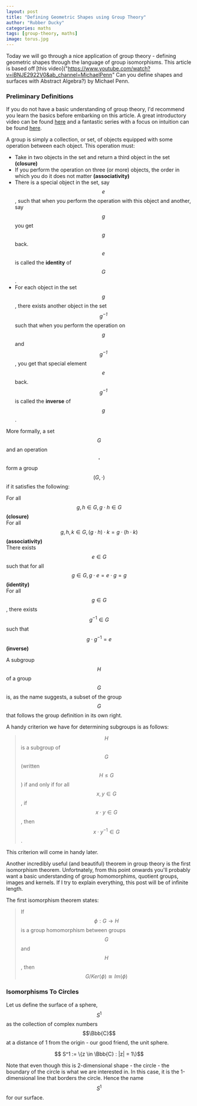 ```yaml
---
layout: post
title: "Defining Geometric Shapes using Group Theory"
author: "Rubber Ducky"
categories: maths
tags: [group-theory, maths]
image: torus.jpg
---
```


Today we will go through a nice application of group theory - defining geometric shapes through the language of group isomorphisms. This article is based off [this video]("https://www.youtube.com/watch?v=iBNJE2922V0&ab_channel=MichaelPenn" Can you define shapes and surfaces with Abstract Algebra?) by Michael Penn.

### Preliminary Definitions
If you do not have a basic understanding of group theory, I'd recommend you learn the basics before embarking on this article. A great introductory video can be found [here](https://www.youtube.com/watch?v=KufsL2VgELo&ab_channel=Nemean) and a fantastic series with a focus on intuition can be found [here](https://www.youtube.com/playlist?list=PLDcSwjT2BF_VuNbn8HiHZKKy59SgnIAeO).

A group is simply a collection, or set, of objects equipped with some operation between each object. This operation must:
* Take in two objects in the set and return a third object in the set **(closure)**
* If you perform the operation on three (or more) objects, the order in which you do it does not matter **(associativity)**
* There is a special object in the set, say $$\mathit{e}$$, such that when you perform the operation with this object and another, say $$\mathit{g}$$ you get $$\mathit{g}$$ back. $$\mathit{e}$$ is called the **identity** of $$\mathit{G}$$.
* For each object in the set $$\mathit{g}$$, there exists another object in the set $$\mathit{g^{-1}}$$ such that when you perform the operation on $$\mathit{g}$$ and $$\mathit{g^{-1}}$$, you get that special element $$\mathit{e}$$ back. $$\mathit{g^{-1}}$$ is called the **inverse** of $$\mathit{g}$$.

More formally, a set $$\mathit{G}$$ and an operation **$$\cdot$$** form a group $$(\mathit{G},  \cdot)$$ if it satisfies the following:

>
For all $$g, h \in G, g \cdot h \in G$$ **(closure)**<br>
For all $$g, h, k \in G, (g \cdot h) \cdot k = g \cdot (h \cdot k)$$ **(associativity)**<br>
There exists $$e \in G$$ such that for all $$g \in G, g \cdot e = e \cdot g = g $$ **(identity)**<br>
For all $$g \in G$$, there exists $$g^{-1} \in G$$ such that $$g \cdot g^{-1} = e$$ **(inverse)**

A subgroup $$H$$ of a group $$G$$ is, as the name suggests, a subset of the group $$G$$ that follows the group definition in its own right.

A handy criterion we have for determining subgroups is as follows:

>$$H$$ is a subgroup of $$G$$ (written $$H \le G$$) if and only if for all $$x,y \in G$$, if $$ x \cdot y \in G$$, then $$ x \cdot y^{-1} \in G$$.

This criterion will come in handy later.

Another incredibly useful (and beautiful) theorem in group theory is the first isomorphism theorem. Unfortnately, from this point onwards you'll probably want a basic understanding of group homomorphims, quotient groups, images and kernels. If I try to explain everything, this post will be of infinite length.

The first isomorphism theorem states:

>If $$\phi : G \to H$$ is a group homomorphism between groups $$G$$ and $$H$$, then $$ G/Ker(\phi) \cong Im(\phi)$$

### Isomorphisms To Circles

Let us define the surface of a sphere, $$S^1$$ as the collection of complex numbers $$\Bbb{C}$$ at a distance of 1 from the origin - our good friend, the unit sphere.

$$ S^1 := \{z \in \Bbb{C} : |z| = 1\}$$

Note that even though this is 2-dimensional shape - the circle - the boundary of the circle is what we are interested in. In this case, it is the 1-dimensional line that borders the circle. Hence the name $$S^1$$ for our surface.
